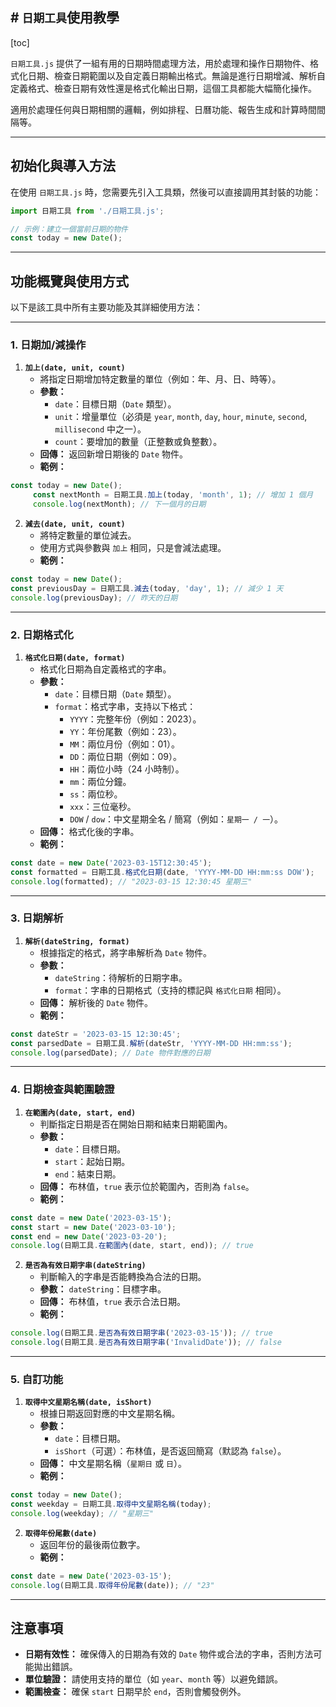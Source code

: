 ## # `日期工具`使用教學

[toc]

`日期工具.js` 提供了一組有用的日期時間處理方法，用於處理和操作日期物件、格式化日期、檢查日期範圍以及自定義日期輸出格式。無論是進行日期增減、解析自定義格式、檢查日期有效性還是格式化輸出日期，這個工具都能大幅簡化操作。

適用於處理任何與日期相關的邏輯，例如排程、日曆功能、報告生成和計算時間間隔等。

---

## **初始化與導入方法**
在使用 `日期工具.js` 時，您需要先引入工具類，然後可以直接調用其封裝的功能：

```javascript
import 日期工具 from './日期工具.js';

// 示例：建立一個當前日期的物件
const today = new Date();
```

---

## **功能概覽與使用方式**

以下是該工具中所有主要功能及其詳細使用方法：

---

### **1. 日期加/減操作**

1. **`加上(date, unit, count)`**
   - 將指定日期增加特定數量的單位（例如：年、月、日、時等）。
   - **參數：**
     - `date`：目標日期（`Date` 類型）。
     - `unit`：增量單位（必須是 `year`, `month`, `day`, `hour`, `minute`, `second`, `millisecond` 中之一）。
     - `count`：要增加的數量（正整數或負整數）。
   - **回傳：** 返回新增日期後的 `Date` 物件。
   - **範例：**
```javascript
const today = new Date();
     const nextMonth = 日期工具.加上(today, 'month', 1); // 增加 1 個月
     console.log(nextMonth); // 下一個月的日期
```

2. **`減去(date, unit, count)`**
   - 將特定數量的單位減去。
   - 使用方式與參數與 `加上` 相同，只是會減法處理。
   - **範例：**
```javascript
const today = new Date();
const previousDay = 日期工具.減去(today, 'day', 1); // 減少 1 天
console.log(previousDay); // 昨天的日期
```

---

### **2. 日期格式化**

1. **`格式化日期(date, format)`**
   - 格式化日期為自定義格式的字串。
   - **參數：**
     - `date`：目標日期（`Date` 類型）。
     - `format`：格式字串，支持以下格式：
       - `YYYY`：完整年份（例如：2023）。
       - `YY`：年份尾數（例如：23）。
       - `MM`：兩位月份（例如：01）。
       - `DD`：兩位日期（例如：09）。
       - `HH`：兩位小時（24 小時制）。
       - `mm`：兩位分鐘。
       - `ss`：兩位秒。
       - `xxx`：三位毫秒。
       - `DOW` / `dow`：中文星期全名 / 簡寫（例如：`星期一 / 一`）。
   - **回傳：** 格式化後的字串。
   - **範例：**
```javascript
const date = new Date('2023-03-15T12:30:45');
const formatted = 日期工具.格式化日期(date, 'YYYY-MM-DD HH:mm:ss DOW');
console.log(formatted); // "2023-03-15 12:30:45 星期三"
```

---

### **3. 日期解析**

1. **`解析(dateString, format)`**
   - 根據指定的格式，將字串解析為 `Date` 物件。
   - **參數：**
     - `dateString`：待解析的日期字串。
     - `format`：字串的日期格式（支持的標記與 `格式化日期` 相同）。
   - **回傳：** 解析後的 `Date` 物件。
   - **範例：**
```javascript
const dateStr = '2023-03-15 12:30:45';
const parsedDate = 日期工具.解析(dateStr, 'YYYY-MM-DD HH:mm:ss');
console.log(parsedDate); // Date 物件對應的日期
```

---

### **4. 日期檢查與範圍驗證**

1. **`在範圍內(date, start, end)`**
   - 判斷指定日期是否在開始日期和結束日期範圍內。
   - **參數：**
     - `date`：目標日期。
     - `start`：起始日期。
     - `end`：結束日期。
   - **回傳：** 布林值，`true` 表示位於範圍內，否則為 `false`。
   - **範例：**
```javascript
const date = new Date('2023-03-15');
const start = new Date('2023-03-10');
const end = new Date('2023-03-20');
console.log(日期工具.在範圍內(date, start, end)); // true
```

2. **`是否為有效日期字串(dateString)`**
   - 判斷輸入的字串是否能轉換為合法的日期。
   - **參數：** `dateString`：目標字串。
   - **回傳：** 布林值，`true` 表示合法日期。
   - **範例：**
```javascript
console.log(日期工具.是否為有效日期字串('2023-03-15')); // true
console.log(日期工具.是否為有效日期字串('InvalidDate')); // false
```

---

### **5. 自訂功能**

1. **`取得中文星期名稱(date, isShort)`**
   - 根據日期返回對應的中文星期名稱。
   - **參數：**
     - `date`：目標日期。
     - `isShort`（可選）：布林值，是否返回簡寫（默認為 `false`）。
   - **回傳：** 中文星期名稱（`星期日` 或 `日`）。
   - **範例：**
```javascript
const today = new Date();
const weekday = 日期工具.取得中文星期名稱(today);
console.log(weekday); // "星期三"
```

2. **`取得年份尾數(date)`**
   - 返回年份的最後兩位數字。
   - **範例：**
```javascript
const date = new Date('2023-03-15');
console.log(日期工具.取得年份尾數(date)); // "23"
```

---

## **注意事項**
- **日期有效性：** 確保傳入的日期為有效的 `Date` 物件或合法的字串，否則方法可能拋出錯誤。
- **單位驗證：** 請使用支持的單位（如 `year`、`month` 等）以避免錯誤。
- **範圍檢查：** 確保 `start` 日期早於 `end`，否則會觸發例外。
